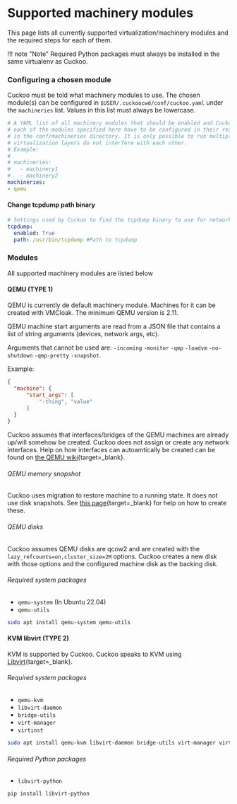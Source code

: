 # Supported machinery modules
This page lists all currently supported virtualization/machinery modules and the required steps for each of them.

!!! note "Note"
    Required Python packages must always be installed in the same virtualenv as Cuckoo.

### Configuring a chosen module

Cuckoo must be told what machinery modules to use. The chosen module(s) can be configured in `$USER/.cuckoocwd/conf/cuckoo.yaml` under the `machineries` list.
Values in this list must always be lowercase.

```yaml
# A YAML list of all machinery modules that should be enabled and Cuckoo will be using. Machines for
# each of the modules specified here have to be configured in their respective configuration file
# in the conf/machineries directory. It is only possible to run multiple machinery modules if their underlying
# virtualization layers do not interfere with each other.
# Example:
#
# machineries:
#   - machinery1
#   - machinery2
machineries:
- qemu
```

#### Change tcpdump path binary
```yaml
# Settings used by Cuckoo to find the tcpdump binary to use for network capture of machine traffic.
tcpdump:
  enabled: True
  path: /usr/bin/tcpdump #Path to tcpdump
```

### Modules

All supported machinery modules are listed below


#### QEMU (TYPE 1)

QEMU is currently de default machinery module. Machines for it can be created with VMCloak. 
The minimum QEMU version is 2.11.

QEMU machine start arguments are read from a JSON file that contains a list of string arguments (devices, network args, etc).

Arguments that cannot be used are: `-incoming` `-monitor` `-qmp` `-loadvm` `-no-shutdown` `-qmp-pretty` `-snapshot`.

Example:

```json
{
  "machine": {
      "start_args": [
          "-thing", "value"
      ]
  }
}
```

Cuckoo assumes that interfaces/bridges of the QEMU machines are already up/will somehow be created. Cuckoo does not assign or 
create any network interfaces. Help on how interfaces can autoamtically be created can be found on [the QEMU wiki](https://wiki.qemu.org/Features/HelperNetworking){target=_blank}.

###### QEMU memory snapshot

Cuckoo uses migration to restore machine to a running state. It does not use disk snapshots. See [this page](https://www.linux-kvm.org/page/Migration){target=_blank} for help on how to create these.

###### QEMU disks

Cuckoo assumes QEMU disks are qcow2 and are created with the `lazy_refcounts=on,cluster_size=2M` options. Cuckoo creates a new disk with those options and
the configured machine disk as the backing disk.

###### Required system packages 
- `qemu-system` (In Ubuntu 22.04)
- `qemu-utils`

```bash
sudo apt install qemu-system qemu-utils
```


#### KVM libvirt (TYPE 2)
KVM is supported by Cuckoo. Cuckoo speaks to KVM using [Libvirt](https://libvirt.org/docs.html){target=_blank}.

###### Required system packages
- `qemu-kvm`
- `libvirt-daemon` 
- `bridge-utils`
- `virt-manager` 
- `virtinst`

```bash
sudo apt install qemu-kvm libvirt-daemon bridge-utils virt-manager virtinst
```

###### Required Python packages
- `libvirt-python`

```bash
pip install libvirt-python
```
